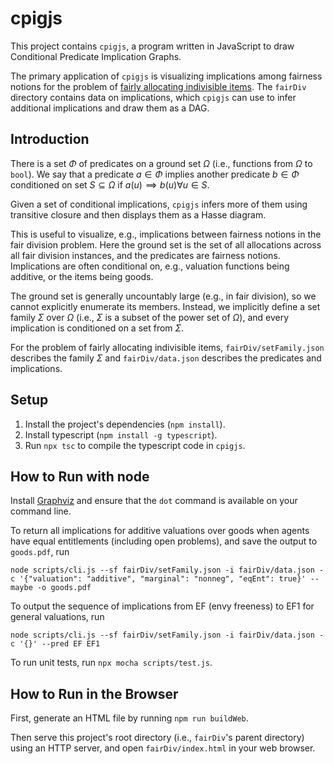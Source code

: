 # cpigjs

This project contains `cpigjs`, a program written in JavaScript
to draw Conditional Predicate Implication Graphs.

The primary application of `cpigjs` is visualizing implications among fairness notions
for the problem of [fairly allocating indivisible items](https://en.wikipedia.org/wiki/Fair_item_allocation).
The `fairDiv` directory contains data on implications, which `cpigjs` can use to
infer additional implications and draw them as a DAG.

## Introduction

There is a set $Φ$ of predicates on a ground set $Ω$
(i.e., functions from $Ω$ to `bool`).
We say that a predicate $a ∈ Φ$ implies another predicate $b ∈ Φ$
conditioned on set $S ⊆ Ω$ if $a(u) ⟹ b(u) ∀ u ∈ S$.

Given a set of conditional implications,
`cpigjs` infers more of them using transitive closure
and then displays them as a Hasse diagram.

This is useful to visualize, e.g., implications between fairness notions in the fair division problem.
Here the ground set is the set of all allocations across all fair division instances,
and the predicates are fairness notions.
Implications are often conditional on, e.g., valuation functions being additive,
or the items being goods.

The ground set is generally uncountably large (e.g., in fair division),
so we cannot explicitly enumerate its members.
Instead, we implicitly define a set family $Σ$ over $Ω$
(i.e., $Σ$ is a subset of the power set of $Ω$),
and every implication is conditioned on a set from $Σ$.

For the problem of fairly allocating indivisible items,
`fairDiv/setFamily.json` describes the family $Σ$
and `fairDiv/data.json` describes the predicates and implications.

## Setup

1.  Install the project's dependencies (`npm install`).
2.  Install typescript (`npm install -g typescript`).
3.  Run `npx tsc` to compile the typescript code in `cpigjs`.

## How to Run with node

Install [Graphviz](https://graphviz.org/documentation/) and ensure that the
`dot` command is available on your command line.

To return all implications for additive valuations over goods when agents have equal entitlements
(including open problems), and save the output to `goods.pdf`, run

    node scripts/cli.js --sf fairDiv/setFamily.json -i fairDiv/data.json -c '{"valuation": "additive", "marginal": "nonneg", "eqEnt": true}' --maybe -o goods.pdf

To output the sequence of implications from EF (envy freeness) to EF1 for general valuations, run

    node scripts/cli.js --sf fairDiv/setFamily.json -i fairDiv/data.json -c '{}' --pred EF EF1

To run unit tests, run `npx mocha scripts/test.js`.

## How to Run in the Browser

First, generate an HTML file by running `npm run buildWeb`.

Then serve this project's root directory (i.e., `fairDiv`'s parent directory) using an HTTP server,
and open `fairDiv/index.html` in your web browser.
